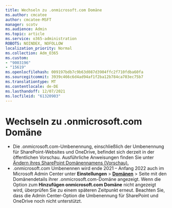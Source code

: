 ```yaml
---
title: Wechseln zu .onmicrosoft.com Domäne
ms.author: cmcatee
author: cmcatee-MSFT
manager: scotv
ms.audience: Admin
ms.topic: article
ms.service: o365-administration
ROBOTS: NOINDEX, NOFOLLOW
localization_priority: Normal
ms.collection: Adm_O365
ms.custom:
- "9003196"
- "15619"
ms.openlocfilehash: 009197bdb7c9b63d087d3904ffc2f710fdba60fa
ms.sourcegitcommit: 3939c466c6d4ad94af1f2ba12b784ca703ec75b7
ms.translationtype: MT
ms.contentlocale: de-DE
ms.lasthandoff: 12/07/2021
ms.locfileid: "61320903"
---
```

# <a name="change-to-onmicrosoftcom-domain"></a>Wechseln zu .onmicrosoft.com Domäne

- Die .onmicrosoft.com-Umbenennung, einschließlich der Umbenennung für SharePoint-Websites und OneDrive, befindet sich derzeit in der öffentlichen Vorschau. Ausführliche Anweisungen finden Sie unter [Ändern ihres SharePoint Domänennamens (Vorschau).](https://docs.microsoft.com/sharepoint/change-your-sharepoint-domain-name)
- .onmicrosoft.com Umbenennen wird ende 2021 – Anfang 2022 auch im Microsoft Admin Center unter **Einstellungen**  >  [**Domänen**](https://go.microsoft.com/fwlink/p/?linkid=834818) > Seite mit den Domänendetails ihrer .onmicrosoft.com-Domäne angezeigt. Wenn die Option zum **Hinzufügen onmicrosoft.com Domäne** nicht angezeigt wird, überprüfen Sie zu einem späteren Zeitpunkt erneut. Beachten Sie, dass die Admin Center-Option die Umbenennung für SharePoint und OneDrive noch nicht unterstützt.

